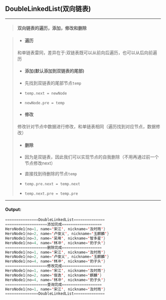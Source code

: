 ## DoubleLinkedList(双向链表)

<hr>

>#### 双向链表的遍历，添加，修改和删除




>+ #### 遍历
>
> 和单链表雷同，差异在于:双链表既可以从前向后遍历，也可以从后向前遍历
>
>+ #### 添加(默认添加到双链表的尾部)
>
> + 先找到双链表的尾部节点`temp`
> + `temp.next = newNode`
> + `newNode.pre = temp`
>
>+ #### 修改
>
> 修改针对节点中数据进行修改，和单链表相同（遍历找到对应节点，数据修改）
>
>+ #### 删除
>
> + 因为是双链表，因此我们可以实现节点的自我删除（不用再通过前一个节点修改next）
>
> + 直接找到待删除的节点`temp`
>
> + `temp.pre.next = temp.next`
>
> + `temp.next.pre = temp.pre`
>



<hr>

#### Output:

```java
===============DoubleLinkedList==============
===================添加完成==================
HeroNode1{no=1, name='宋江', nickname='及时雨'}
HeroNode1{no=2, name='卢俊义', nickname='玉麒麟'}
HeroNode1{no=3, name='吴用', nickname='智多星'}
HeroNode1{no=4, name='林冲', nickname='豹子头'}
===================删除完成==================
HeroNode1{no=1, name='宋江', nickname='及时雨'}
HeroNode1{no=2, name='卢俊义', nickname='玉麒麟'}
HeroNode1{no=4, name='林冲', nickname='豹子头'}
===================修改完成==================
HeroNode1{no=1, name='宋江', nickname='及时雨'}
HeroNode1{no=2, name='俊逸', nickname='麒麟'}
HeroNode1{no=4, name='林冲', nickname='豹子头'}
===================查询完成==================
HeroNode1{no=1, name='宋江', nickname='及时雨'}
===============DoubleLinkedList==============
```

